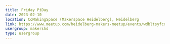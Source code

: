 ```yaml
---
title: Friday PiDay
date: 2023-02-10
location: CoMakingSpace (Makerspace Heidelberg), Heidelberg
link: https://www.meetup.com/heidelberg-makers-meetup/events/wdbltsyfcdbnb/
usergroup: makershd
type: usergroup
---
```

